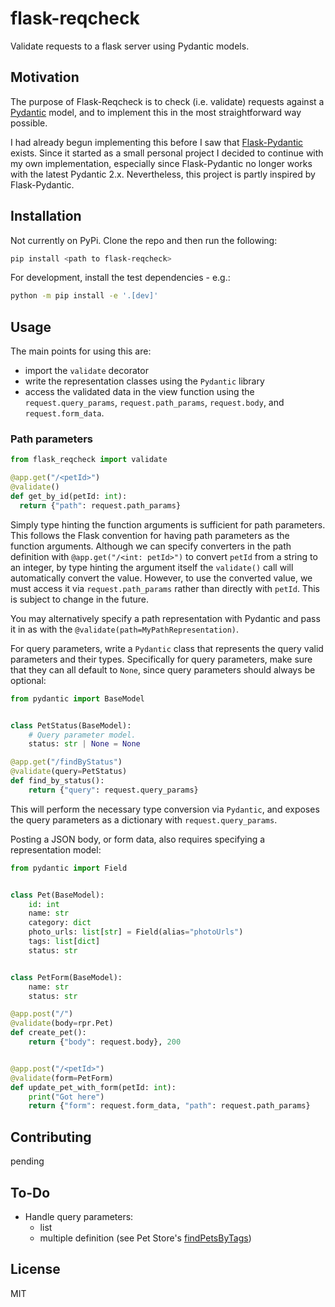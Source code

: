 # flask-reqcheck

Validate requests to a flask server using Pydantic models.

## Motivation

The purpose of Flask-Reqcheck is to check (i.e. validate) requests against a [Pydantic](https://docs.pydantic.dev/latest/) model, and to implement this in the most straightforward way possible.

I had already begun implementing this before I saw that [Flask-Pydantic](https://github.com/bauerji/flask-pydantic) exists. Since it started as a small personal project I decided to continue with my own implementation, especially since Flask-Pydantic no longer works with the latest Pydantic 2.x. Nevertheless, this project is partly inspired by Flask-Pydantic.

## Installation

Not currently on PyPi. Clone the repo and then run the following:

```sh
pip install <path to flask-reqcheck>
```

For development, install the test dependencies - e.g.:

```sh
python -m pip install -e '.[dev]'
```

## Usage

The main points for using this are:

- import the `validate` decorator
- write the representation classes using the `Pydantic` library
- access the validated data in the view function using the `request.query_params`, `request.path_params`, `request.body`, and `request.form_data`.

### Path parameters

```python
from flask_reqcheck import validate

@app.get("/<petId>")
@validate()
def get_by_id(petId: int):
  return {"path": request.path_params}

```

Simply type hinting the function arguments is sufficient for path parameters. This follows the Flask convention for having path parameters as the function arguments. Although we can specify converters in the path definition with `@app.get("/<int: petId>")` to convert `petId` from a string to an integer, by type hinting the argument itself the `validate()` call will automatically convert the value. However, to use the converted value, we must access it via `request.path_params` rather than directly with `petId`. This is subject to change in the future.

You may alternatively specify a path representation with Pydantic and pass it in as with the `@validate(path=MyPathRepresentation)`.

For query parameters, write a `Pydantic` class that represents the query valid parameters and their types. Specifically for query parameters, make sure that they can all default to `None`, since query parameters should always be optional:

```python
from pydantic import BaseModel


class PetStatus(BaseModel):
    # Query parameter model.
    status: str | None = None

@app.get("/findByStatus")
@validate(query=PetStatus)
def find_by_status():
    return {"query": request.query_params}
```

This will perform the necessary type conversion via `Pydantic`, and exposes the query parameters as a dictionary with `request.query_params`.

Posting a JSON body, or form data, also requires specifying a representation model:

```python
from pydantic import Field


class Pet(BaseModel):
    id: int
    name: str
    category: dict
    photo_urls: list[str] = Field(alias="photoUrls")
    tags: list[dict]
    status: str


class PetForm(BaseModel):
    name: str
    status: str

@app.post("/")
@validate(body=rpr.Pet)
def create_pet():
    return {"body": request.body}, 200


@app.post("/<petId>")
@validate(form=PetForm)
def update_pet_with_form(petId: int):
    print("Got here")
    return {"form": request.form_data, "path": request.path_params}
```

## Contributing

pending

## To-Do

- Handle query parameters:
  - list
  - multiple definition (see Pet Store's [findPetsByTags](https://petstore3.swagger.io/#/pet/findPetsByTags))

## License

MIT
